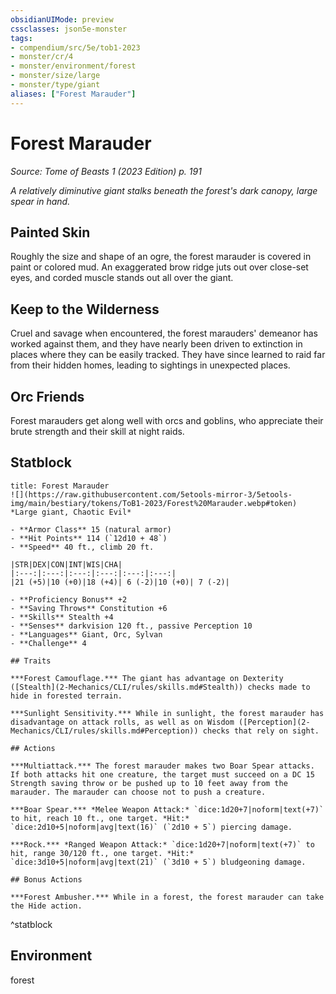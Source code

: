 ```yaml
---
obsidianUIMode: preview
cssclasses: json5e-monster
tags:
- compendium/src/5e/tob1-2023
- monster/cr/4
- monster/environment/forest
- monster/size/large
- monster/type/giant
aliases: ["Forest Marauder"]
---
```

# Forest Marauder
*Source: Tome of Beasts 1 (2023 Edition) p. 191*  

*A relatively diminutive giant stalks beneath the forest's dark canopy, large spear in hand.*

## Painted Skin

Roughly the size and shape of an ogre, the forest marauder is covered in paint or colored mud. An exaggerated brow ridge juts out over close-set eyes, and corded muscle stands out all over the giant.

## Keep to the Wilderness

Cruel and savage when encountered, the forest marauders' demeanor has worked against them, and they have nearly been driven to extinction in places where they can be easily tracked. They have since learned to raid far from their hidden homes, leading to sightings in unexpected places.

## Orc Friends

Forest marauders get along well with orcs and goblins, who appreciate their brute strength and their skill at night raids.

## Statblock

```ad-statblock
title: Forest Marauder
![](https://raw.githubusercontent.com/5etools-mirror-3/5etools-img/main/bestiary/tokens/ToB1-2023/Forest%20Marauder.webp#token)
*Large giant, Chaotic Evil*

- **Armor Class** 15 (natural armor)
- **Hit Points** 114 (`12d10 + 48`)
- **Speed** 40 ft., climb 20 ft.

|STR|DEX|CON|INT|WIS|CHA|
|:---:|:---:|:---:|:---:|:---:|:---:|
|21 (+5)|10 (+0)|18 (+4)| 6 (-2)|10 (+0)| 7 (-2)|

- **Proficiency Bonus** +2
- **Saving Throws** Constitution +6
- **Skills** Stealth +4
- **Senses** darkvision 120 ft., passive Perception 10
- **Languages** Giant, Orc, Sylvan
- **Challenge** 4

## Traits

***Forest Camouflage.*** The giant has advantage on Dexterity ([Stealth](2-Mechanics/CLI/rules/skills.md#Stealth)) checks made to hide in forested terrain.

***Sunlight Sensitivity.*** While in sunlight, the forest marauder has disadvantage on attack rolls, as well as on Wisdom ([Perception](2-Mechanics/CLI/rules/skills.md#Perception)) checks that rely on sight.

## Actions

***Multiattack.*** The forest marauder makes two Boar Spear attacks. If both attacks hit one creature, the target must succeed on a DC 15 Strength saving throw or be pushed up to 10 feet away from the marauder. The marauder can choose not to push a creature.

***Boar Spear.*** *Melee Weapon Attack:* `dice:1d20+7|noform|text(+7)` to hit, reach 10 ft., one target. *Hit:* `dice:2d10+5|noform|avg|text(16)` (`2d10 + 5`) piercing damage.

***Rock.*** *Ranged Weapon Attack:* `dice:1d20+7|noform|text(+7)` to hit, range 30/120 ft., one target. *Hit:* `dice:3d10+5|noform|avg|text(21)` (`3d10 + 5`) bludgeoning damage.

## Bonus Actions

***Forest Ambusher.*** While in a forest, the forest marauder can take the Hide action.
```
^statblock

## Environment

forest